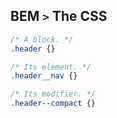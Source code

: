 ## BEM  `>` The CSS

```css
/* A block. */
.header {}

/* Its element. */
.header__nav {}

/* Its modifier. */
.header--compact {}
```
